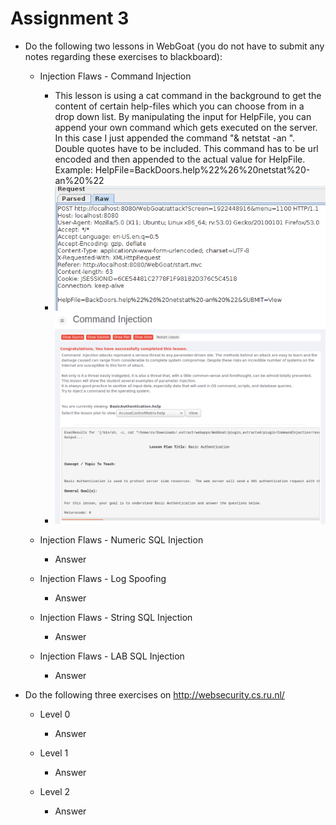 # Assignment 3

* Do the following two lessons in WebGoat (you do not have to submit any notes regarding these exercises to blackboard):

	* Injection Flaws - Command Injection

		* This lesson is using a cat command in the background to get the content of certain help-files which you can choose from in a drop down list. By manipulating the input for HelpFile, you can append your own command which gets executed on the server. In this case I just appended the command "& netstat -an ". Double quotes have to be included. This command has to be url encoded and then appended to the actual value for HelpFile. Example: HelpFile=BackDoors.help%22%26%20netstat%20-an%20%22
		* ![CommandInjectionRequest](img/command_injection_request.PNG)
		* ![CommandInjectionSuccess](img/command_injection.PNG)

	* Injection Flaws - Numeric SQL Injection
		* Answer

	* Injection Flaws - Log Spoofing
		* Answer

	* Injection Flaws - String SQL Injection
		* Answer

	* Injection Flaws - LAB SQL Injection
		* Answer				

* Do the following three exercises on http://websecurity.cs.ru.nl/
	
	* Level 0
		* Answer

	* Level 1
		* Answer

	* Level 2
		* Answer		






	
